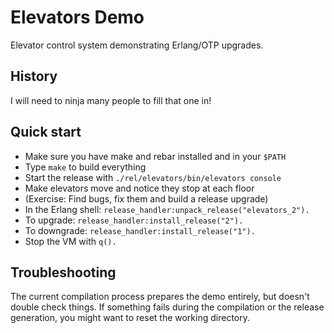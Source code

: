 Elevators Demo
==============

Elevator control system demonstrating Erlang/OTP upgrades.

History
-------

I will need to ninja many people to fill that one in!

Quick start
-----------

 *  Make sure you have make and rebar installed and in your `$PATH`
 *  Type `make` to build everything
 *  Start the release with `./rel/elevators/bin/elevators console`
 *  Make elevators move and notice they stop at each floor
 *  (Exercise: Find bugs, fix them and build a release upgrade)
 *  In the Erlang shell: `release_handler:unpack_release("elevators_2").`
 *  To upgrade: `release_handler:install_release("2").`
 *  To downgrade: `release_handler:install_release("1").`
 *  Stop the VM with `q().`

Troubleshooting
---------------

The current compilation process prepares the demo entirely, but doesn't
double check things. If something fails during the compilation or the
release generation, you might want to reset the working directory.
